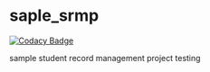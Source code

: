 # saple_srmp

[![Codacy Badge](https://api.codacy.com/project/badge/Grade/492665a76e30433b81b551c54fa6a680)](https://app.codacy.com/gh/PKR24/saple_srmp?utm_source=github.com&utm_medium=referral&utm_content=PKR24/saple_srmp&utm_campaign=Badge_Grade_Settings)

sample student record management project testing
